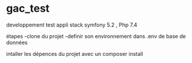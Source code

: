 # gac_test
developpement test appli stack symfony 5.2 , Php 7.4

étapes
-clone du projet 
-definir son environnement dans .env de base de données

intaller les dépences du projet avec un composer install
